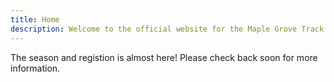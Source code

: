 ```yaml
---
title: Home
description: Welcome to the official website for the Maple Grove Track & Field team.
---
```


The season and registion is almost here!  Please check back soon for more information.
